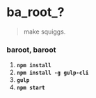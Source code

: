 # ba_root_?
> make squiggs.

### baroot, baroot

1. __`npm install`__
1. __`npm install -g gulp-cli`__
1. __`gulp`__
1. __`npm start`__